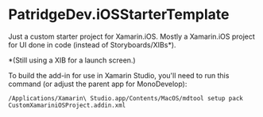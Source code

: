 PatridgeDev.iOSStarterTemplate
======================

Just a custom starter project for Xamarin.iOS. Mostly a Xamarin.iOS project for UI done in code (instead of Storyboards/XIBs*).

*(Still using a XIB for a launch screen.)

To build the add-in for use in Xamarin Studio, you'll need to run this command (or adjust the parent app for MonoDevelop):

    /Applications/Xamarin\ Studio.app/Contents/MacOS/mdtool setup pack CustomXamariniOSProject.addin.xml
